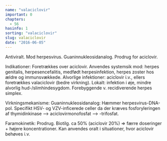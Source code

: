 ```yaml
---
name: "valaciclovir"
important: 0
chapters:
  - 56
hasinfo: 1
sorting: "valaciclovir"
slug: valaciclovir
date: "2016-06-05"
---
```


Antiviralt. Mod herpesvirus. Guaninnukleosidanalog. Prodrug for aciclovir.

Indikationer: Foretrækkes over aciclovir. Anvendes systemsik mod: herpes
genitalis, herpesencefalitis, medfødt herpesinfektion, herpes zoster hos ældre
og immunsvækkede. Alvorlige infektioner: aciclovir i.v., ellers foretrækkes
valaciclovir (bedre virkning). Lokalt: infektion i øje, mindre alvorlig
hud-/slimhindesygdom. Forebyggende v. recidiverende herpes simplex.

Virkningsmekanisme: Guaninnukleosidanalog: Hæmmer herpesvirus-DNA-pol. Specifikt
HSV- og VZV-inficerede celler da der kræves fosforyleringen af thymidinkinase
--> aciclovirmonofosfat --> -trifosfat.

Faramokinetik: Prodrug. Biotilg. ca 50% (aciclovir 20%) => færre doseringer +
højere koncentrationer. Kan anvendes oralt i situationer, hvor aciclovir behøves
i.v.
